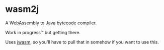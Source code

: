 # wasm2j

A WebAssembly to Java bytecode compiler.

Work in progress™ but getting there.

Uses [jwasm](https://github.com/eutro/jwasm), so you'll have to pull
that in somehow if you want to use this.

